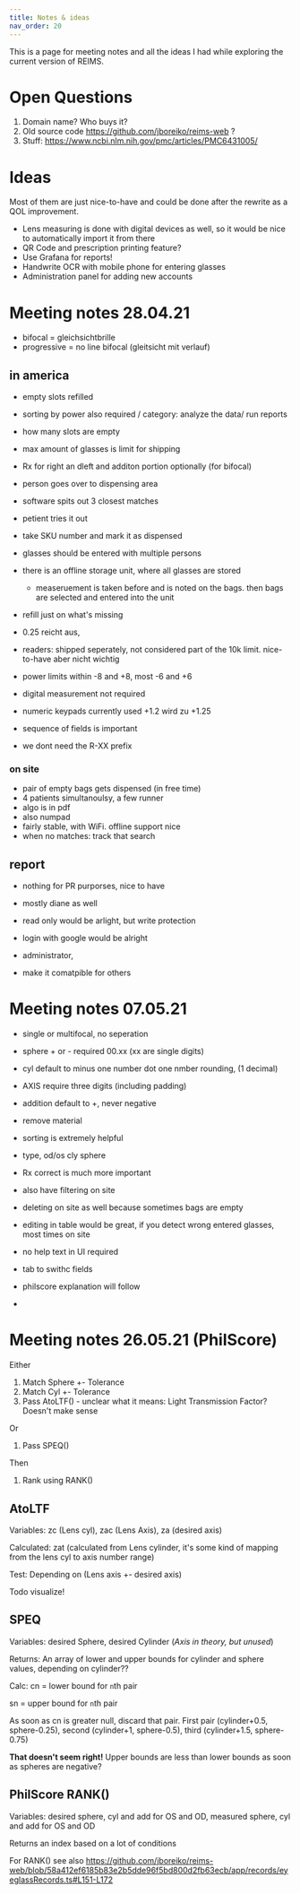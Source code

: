 ```yaml
---
title: Notes & ideas
nav_order: 20
---
```


This is a page for meeting notes and all the ideas I had while exploring the current version of REIMS.

# Open Questions

1. Domain name? Who buys it?
2. Old source code https://github.com/jboreiko/reims-web ?
3. Stuff: https://www.ncbi.nlm.nih.gov/pmc/articles/PMC6431005/

# Ideas

Most of them are just nice-to-have and could be done after the rewrite as a QOL improvement.

- Lens measuring is done with digital devices as well, so it would be nice to automatically import it from there
- QR Code and prescription printing feature?
- Use Grafana for reports!
- Handwrite OCR with mobile phone for entering glasses
- Administration panel for adding new accounts

# Meeting notes 28.04.21

- bifocal = gleichsichtbrille
- progressive = no line bifocal (gleitsicht mit verlauf)

## in america

- empty slots refilled

- sorting by power also required / category: analyze the data/ run reports
- how many slots are empty

- max amount of glasses is limit for shipping

- Rx for right an dleft and additon portion optionally (for bifocal)
- person goes over to dispensing area
- software spits out 3 closest matches
- petient tries it out
- take SKU number and mark it as dispensed

- glasses should be entered with multiple persons
- there is an offline storage unit, where all glasses are stored
  - measeruement is taken before and is noted on the bags. then bags are selected and entered into the unit
- refill just on what's missing
- 0.25 reicht aus,
- readers: shipped seperately, not considered part of the 10k limit. nice-to-have aber nicht wichtig
- power limits within -8 and +8, most -6 and +6

- digital measurement not required
- numeric keypads currently used +1.2 wird zu +1.25
- sequence of fields is important

- we dont need the R-XX prefix

### on site

- pair of empty bags gets dispensed (in free time)
- 4 patients simultanoulsy, a few runner
- algo is in pdf
- also numpad
- fairly stable, with WiFi. offline support nice
- when no matches: track that search

## report

- nothing for PR purporses, nice to have
- mostly diane as well

- read only would be arlight, but write protection

- login with google would be alright

- administrator,
- make it comatpible for others

# Meeting notes 07.05.21

- single or multifocal, no seperation
- sphere + or - required 00.xx (xx are single digits)
- cyl default to minus one number dot one nmber rounding, (1 decimal)
- AXIS require three digits (including padding)
- addition default to +, never negative

- remove material

- sorting is extremely helpful
- type, od/os cly sphere
- Rx correct is much more important
- also have filtering on site

- deleting on site as well because sometimes bags are empty
- editing in table would be great, if you detect wrong entered glasses, most times on site

- no help text in UI required

- tab to swithc fields
- philscore explanation will follow

-

# Meeting notes 26.05.21 (PhilScore)

Either

1. Match Sphere +- Tolerance
2. Match Cyl +- Tolerance
3. Pass AtoLTF() - unclear what it means: Light Transmission Factor? Doesn't make sense

Or

1. Pass SPEQ()

Then

1. Rank using RANK()

## AtoLTF

Variables: zc (Lens cyl), zac (Lens Axis), za (desired axis)

Calculated: zat (calculated from Lens cylinder, it's some kind of mapping from the lens cyl to axis number range)

Test: Depending on (Lens axis +- desired axis)

Todo visualize!

## SPEQ

Variables: desired Sphere, desired Cylinder (_Axis in theory, but unused_)

Returns: An array of lower and upper bounds for cylinder and sphere values, depending on cylinder??

Calc: cn = lower bound for `n`th pair

sn = upper bound for `n`th pair

As soon as cn is greater null, discard that pair. First pair (cylinder+0.5, sphere-0.25), second (cylinder+1, sphere-0.5), third (cylinder+1.5, sphere-0.75)

**That doesn't seem right!** Upper bounds are less than lower bounds as soon as spheres are negative?

## PhilScore RANK()

Variables: desired sphere, cyl and add for OS and OD, measured sphere, cyl and add for OS and OD

Returns an index based on a lot of conditions

For RANK() see also https://github.com/jboreiko/reims-web/blob/58a412ef6185b83e2b5dde96f5bd800d2fb63ecb/app/records/eyeglassRecords.ts#L151-L172
